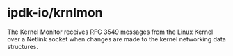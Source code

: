 # ipdk-io/krnlmon
The Kernel Monitor receives RFC 3549 messages from the Linux Kernel over a Netlink socket when changes are made to the kernel networking data structures.

